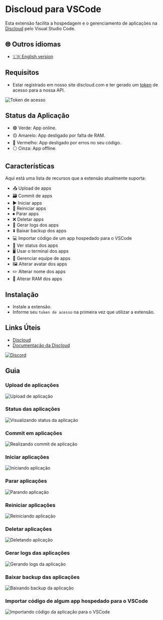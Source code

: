 # Discloud para VSCode

Esta extensão facilita a hospedagem e o gerenciamento de aplicações na [Discloud](https://discloud.com) pelo Visual Studio Code.

## 🌐 Outros idiomas

- [🇱🇷 English version](./README-en.md)

## Requisitos

- Estar registrado em nosso site discloud.com e ter gerado um [token](https://docs.discloud.com/faq/perguntas-gerais/como-obter-o-meu-token-da-api-da-discloud) de acesso para a nossa API.

![Token de acesso](https://i.imgur.com/6OLhOMW.gif)

## Status da Aplicação

- 🟢 Verde: App online.
- 🟡 Amarelo: App desligado por falta de RAM.
- 🔴 Vermelho: App desligado por erros no seu código.
- ⚪ Cinza: App offline.

<!-- ![Status da aplicação]() -->

## Características

Aqui está uma lista de recursos que a extensão atualmente suporta:

- 📤 Upload de apps
- 🗃 Commit de apps
- ▶️ Iniciar apps
- 🔁 Reiniciar apps
- ⏹ Parar apps
- ❌ Deletar apps
- 📜 Gerar logs dos apps
- ⬇️ Baixar backup dos apps
- 💻 Importar código de um app hospedado para o VSCode
- 👀 Ver status dos apps
- 🖥 Usar o terminal dos apps
- 👥 Gerenciar equipe de apps
- 🖼 Alterar avatar dos apps
- ✏️ Alterar nome dos apps
- 💾 Alterar RAM dos apps

## Instalação

- Instale a extensão.
- Informe seu `token de acesso` na primeira vez que utilizar a extensão.

## Links Úteis

- [Discloud](https://discloud.com/)
- [Documentação da Discloud](https://docs.discloud.com/)

[![Discord](https://discord.com/api/guilds/584490943034425391/widget.png?style=banner2)](https://discord.discloudbot.com)

## Guia

### Upload de aplicações

![Upload de aplicação](https://i.imgur.com/uAcXj1P.gif)

### Status das aplicações

![Visualizando status da aplicação](https://i.imgur.com/5UdfaUO.gif)

### Commit em aplicações

![Realizando commit de aplicação](https://i.imgur.com/I3AasqD.gif)

### Iniciar aplicações

![Iniciando aplicação](https://i.imgur.com/JCeesgb.gif)

### Parar aplicações

![Parando aplicação](https://i.imgur.com/73wa0GU.gif)

### Reiniciar aplicações

![Reiniciando aplicação](https://i.imgur.com/0znXyHu.gif)

### Deletar aplicações

![Deletando aplicação](https://i.imgur.com/HRqD2fi.gif)

### Gerar logs das aplicações

![Gerando logs da aplicação](https://i.imgur.com/riXUYDt.gif)

### Baixar backup das aplicações

![Baixando backup da aplicação](https://i.imgur.com/SOQNeMk.gif)

### Importar código de algum app hospedado para o VSCode

![Importando código da aplicação para o VSCode](https://i.imgur.com/nIbgGIU.gif)
